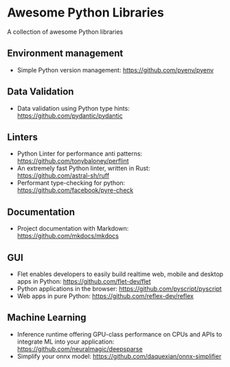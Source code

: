 # Awesome Python Libraries
A collection of awesome Python libraries


## Environment management
- Simple Python version management: https://github.com/pyenv/pyenv

## Data Validation
- Data validation using Python type hints: https://github.com/pydantic/pydantic

## Linters
- Python Linter for performance anti patterns: https://github.com/tonybaloney/perflint
- An extremely fast Python linter, written in Rust: https://github.com/astral-sh/ruff
- Performant type-checking for python: https://github.com/facebook/pyre-check

## Documentation
- Project documentation with Markdown: https://github.com/mkdocs/mkdocs

## GUI
- Flet enables developers to easily build realtime web, mobile and desktop apps in Python: https://github.com/flet-dev/flet
- Python applications in the browser: https://github.com/pyscript/pyscript
- Web apps in pure Python: https://github.com/reflex-dev/reflex

## Machine Learning
- Inference runtime offering GPU-class performance on CPUs and APIs to integrate ML into your application: https://github.com/neuralmagic/deepsparse
- Simplify your onnx model: https://github.com/daquexian/onnx-simplifier
